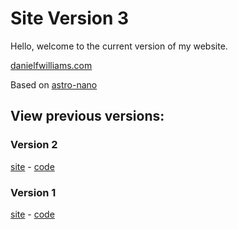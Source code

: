 # Site Version 3

Hello, welcome to the current version of my website.

[danielfwilliams.com](https://danielfwilliams.com)

Based on [astro-nano](https://github.com/markhorn-dev/astro-nano)

## View previous versions:

### Version 2

[site](https://v2.danielfwilliams.com) - [code](https://github.com/danielbeans/website/tree/v2)

### Version 1

[site](https://v1.danielfwilliams.com) - [code](https://github.com/danielbeans/website/tree/v1)
